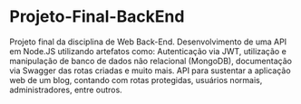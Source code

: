 # Projeto-Final-BackEnd
Projeto final da disciplina de Web Back-End. Desenvolvimento de uma API em Node.JS utilizando artefatos como: Autenticação via JWT, utilização e manipulação de banco de dados não relacional (MongoDB), documentação
via Swagger das rotas criadas e muito mais. API para sustentar a aplicação web de um blog, contando com rotas protegidas, usuários normais, administradores, entre outros.
